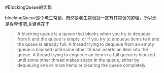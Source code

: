 #BlockingQueue的实现

blockingQueue是个老生常谈，既然是老生常谈就一定有其常谈的道理，所以还是得弄懂吧,关键点在于

>A blocking queue is a queue that blocks when you try to dequeue from it and the queue is empty, or if you try to enqueue items to it and the queue is already full. A thread trying to dequeue from an empty queue is blocked until some other thread inserts an item into the queue. A thread trying to enqueue an item in a full queue is blocked until some other thread makes space in the queue, either by dequeuing one or more items or clearing the queue completely.


